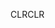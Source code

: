 <span data-ttu-id="42406-101">CLR</span><span class="sxs-lookup"><span data-stu-id="42406-101">CLR</span></span>